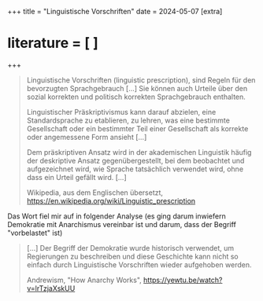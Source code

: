 +++
title = "Linguistische Vorschriften"
date = 2024-05-07
[extra]
# literature = [ ]
+++

> Linguistische Vorschriften (linguistic prescription), sind Regeln für den
> bevorzugten Sprachgebrauch [...] Sie können auch Urteile über den sozial
> korrekten und politisch korrekten Sprachgebrauch enthalten.
>
> Linguistischer Präskriptivismus kann darauf abzielen, eine Standardsprache zu
> etablieren, zu lehren, was eine bestimmte Gesellschaft oder ein bestimmter
> Teil einer Gesellschaft als korrekte oder angemessene Form ansieht [...]
>
> Dem präskriptiven Ansatz wird in der akademischen Linguistik häufig der
> deskriptive Ansatz gegenübergestellt, bei dem beobachtet und aufgezeichnet
> wird, wie Sprache tatsächlich verwendet wird, ohne dass ein Urteil gefällt
> wird. [...]
>
> Wikipedia, aus dem Englischen übersetzt,
> https://en.wikipedia.org/wiki/Linguistic_prescription

Das Wort fiel mir auf in folgender Analyse (es ging darum inwiefern Demokratie
mit Anarchismus vereinbar ist und darum, dass der Begriff "vorbelastet" ist)

> [...] Der Begriff der Demokratie wurde historisch verwendet, um Regierungen
> zu beschreiben und diese Geschichte kann nicht so einfach durch Linguistische
> Vorschriften wieder aufgehoben werden.
>
> Andrewism, "How Anarchy Works", https://yewtu.be/watch?v=lrTzjaXskUU

